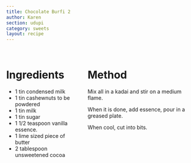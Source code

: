 ```yaml
---
title: Chocolate Burfi 2
author: Karen
section: udupi
category: sweets
layout: recipe
---
```



<br>
<div class='columns'> <div class='column is-one-third p-3' markdown='1'>

# Ingredients

* 1 tin condensed milk
* 1 tin cashewnuts to be powdered
* 1 tin milk
* 1 tin sugar
* 1 1/2 teaspoon vanilla essence.
* 1 lime sized piece of butter
* 2 tablespoon unsweetened cocoa



</div> <div class='column is-two-thirds p-3' markdown='1'>

# Method

Mix all in a kadai and stir on a medium flame.

When it is done, add essence, pour in a greased plate.

When cool, cut into bits.


</div> </div>